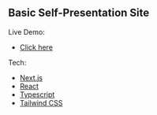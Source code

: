 ## Basic Self-Presentation Site

Live Demo:
- [Click here](https://vitaliy-bychik.vercel.app/)

Tech:
- [Next.js](https://nextjs.org/)
- [React](https://react.dev/)
- [Typescript](https://www.typescriptlang.org/)
- [Tailwind CSS](https://tailwindcss.com/)